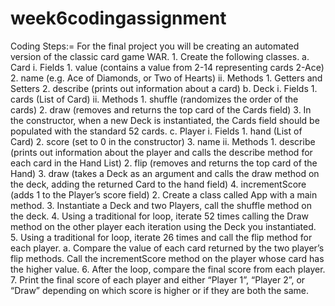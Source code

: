 # week6codingassignment

Coding Steps:=
For the final project you will be creating an automated version of the classic card game WAR.
    1. Create the following classes.
        a. Card
            i. Fields
                1. value (contains a value from 2-14 representing cards 2-Ace)
                2. name (e.g. Ace of Diamonds, or Two of Hearts)
            ii. Methods
                1. Getters and Setters
                2. describe (prints out information about a card)
        b. Deck
            i. Fields
                1. cards (List of Card)
            ii. Methods
                1. shuffle (randomizes the order of the cards)
                2. draw (removes and returns the top card of the Cards field)
                3. In the constructor, when a new Deck is instantiated, the Cards field should be populated with the standard 52 cards.
        c. Player
            i. Fields
                1. hand (List of Card)
                2. score (set to 0 in the constructor)
                3. name
            ii. Methods
                1. describe (prints out information about the player and calls the describe method for each card in the Hand List)
                2. flip (removes and returns the top card of the Hand)
                3. draw (takes a Deck as an argument and calls the draw method on the deck, adding the returned Card to the hand field)
                4. incrementScore (adds 1 to the Player’s score field)
    2. Create a class called App with a main method.
    3. Instantiate a Deck and two Players, call the shuffle method on the deck.
    4. Using a traditional for loop, iterate 52 times calling the Draw method on the other player each iteration using the Deck you instantiated.
    5. Using a traditional for loop, iterate 26 times and call the flip method for each player.
        a. Compare the value of each card returned by the two player’s flip methods. Call the incrementScore method on the player whose card has the higher value.
    6. After the loop, compare the final score from each player. 
    7. Print the final score of each player and either “Player 1”, “Player 2”, or “Draw” depending on which score is higher or if they are both the same.
